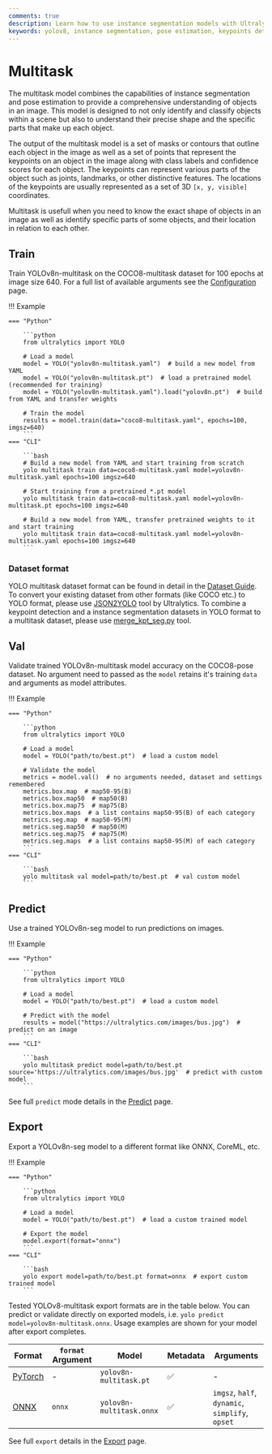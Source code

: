 ```yaml
---
comments: true
description: Learn how to use instance segmentation models with Ultralytics YOLO. Instructions on training, validation, image prediction, and model export.
keywords: yolov8, instance segmentation, pose estimation, keypoints detection, Ultralytics, COCO dataset, image segmentation, object detection, model training, model validation, image prediction, model export
---
```


# Multitask

<!---
<img width="1024" src="multitask.png" alt="Multitask examples">
-->

The multitask model combines the capabilities of instance segmentation and pose estimation to provide a comprehensive understanding of objects in an image.
This model is designed to not only identify and classify objects within a scene but also to understand their precise shape and the specific parts that make up each object.

The output of the multitask model is a set of masks or contours that outline each object in the image as well as a set of points that represent the keypoints on an object in the image along with class labels and confidence scores for each object.
The keypoints can represent various parts of the object such as joints, landmarks, or other distinctive features. The locations of the keypoints are usually represented as a set of 3D `[x, y, visible]` coordinates.

Multitask is usefull when you need to know the exact shape of objects in an image as well as identify specific parts of some objects, and their location in relation to each other.

<!---
<p align="center">
  <br>
  <iframe width="720" height="405" src=""
    title="YouTube video player" frameborder="0"
    allow="accelerometer; autoplay; clipboard-write; encrypted-media; gyroscope; picture-in-picture; web-share"
    allowfullscreen>
  </iframe>
  <br>
  <strong>Watch:</strong> Run Multitask with Pre-Trained Ultralytics YOLOv8 Model in Python.
</p>
-->

<!--
!!! Tip "Tip"

    YOLOv8 Segment models use the `-multitask` suffix, i.e. `yolov8n-multitask.pt` and are pretrained on [COCO](https://github.com/ultralytics/ultralytics/blob/main/ultralytics/cfg/datasets/coco.yaml).

-->

<!--
## [Models](https://github.com/ultralytics/ultralytics/tree/main/ultralytics/cfg/models/v8)

YOLOv8 pretrained Segment models are shown here. Detect, Segment and Pose models are pretrained on the [COCO](https://github.com/ultralytics/ultralytics/blob/main/ultralytics/cfg/datasets/coco.yaml) dataset, while Classify models are pretrained on the [ImageNet](https://github.com/ultralytics/ultralytics/blob/main/ultralytics/cfg/datasets/ImageNet.yaml) dataset.

[Models](https://github.com/ultralytics/ultralytics/tree/main/ultralytics/cfg/models) download automatically from the latest Ultralytics [release](https://github.com/ultralytics/assets/releases) on first use.

| Model                                                                                        | size<br><sup>(pixels) | mAP<sup>box<br>50-95 | mAP<sup>mask<br>50-95 | Speed<br><sup>CPU ONNX<br>(ms) | Speed<br><sup>A100 TensorRT<br>(ms) | params<br><sup>(M) | FLOPs<br><sup>(B) |
|----------------------------------------------------------------------------------------------|-----------------------|----------------------|-----------------------|--------------------------------|-------------------------------------|--------------------|-------------------|
| [YOLOv8n-multitask](https://github.com/ultralytics/assets/releases/download/v8.1.0/yolov8n-multitask.pt) |            |                      |                      |                                |                                      |                    |                  |
| [YOLOv8s-multitask](https://github.com/ultralytics/assets/releases/download/v8.1.0/yolov8s-multitask.pt) |            |                      |                      |                                |                                      |                    |                  |
| [YOLOv8m-multitask](https://github.com/ultralytics/assets/releases/download/v8.1.0/yolov8m-multitask.pt) |            |                      |                      |                                |                                      |                    |                  |
| [YOLOv8l-multitask](https://github.com/ultralytics/assets/releases/download/v8.1.0/yolov8l-multitask.pt) |            |                      |                      |                                |                                      |                    |                  |
| [YOLOv8x-multitask](https://github.com/ultralytics/assets/releases/download/v8.1.0/yolov8x-multitask.pt) |            |                      |                      |                                |                                      |                    |                  |

- **mAP<sup>val</sup>** values are for single-model single-scale on [COCO val2017](http://cocodataset.org) dataset. <br>Reproduce by `yolo val segment data=coco.yaml device=0`
- **Speed** averaged over COCO val images using an [Amazon EC2 P4d](https://aws.amazon.com/ec2/instance-types/p4/) instance. <br>Reproduce by `yolo val segment data=coco128-seg.yaml batch=1 device=0|cpu`
-->

## Train

Train YOLOv8n-multitask on the COCO8-multitask dataset for 100 epochs at image size 640. For a full list of available arguments see the [Configuration](../usage/cfg.md) page.

!!! Example

    === "Python"

        ```python
        from ultralytics import YOLO

        # Load a model
        model = YOLO("yolov8n-multitask.yaml")  # build a new model from YAML
        model = YOLO("yolov8n-multitask.pt")  # load a pretrained model (recommended for training)
        model = YOLO("yolov8n-multitask.yaml").load("yolov8n.pt")  # build from YAML and transfer weights

        # Train the model
        results = model.train(data="coco8-multitask.yaml", epochs=100, imgsz=640)
        ```
    === "CLI"

        ```bash
        # Build a new model from YAML and start training from scratch
        yolo multitask train data=coco8-multitask.yaml model=yolov8n-multitask.yaml epochs=100 imgsz=640

        # Start training from a pretrained *.pt model
        yolo multitask train data=coco8-multitask.yaml model=yolov8n-multitask.pt epochs=100 imgsz=640

        # Build a new model from YAML, transfer pretrained weights to it and start training
        yolo multitask train data=coco8-multitask.yaml model=yolov8n-multitask.yaml epochs=100 imgsz=640
        ```

### Dataset format

YOLO multitask dataset format can be found in detail in the [Dataset Guide](../datasets/multitask/index.md).
To convert your existing dataset from other formats (like COCO etc.) to YOLO format, please use [JSON2YOLO](https://github.com/ultralytics/JSON2YOLO) tool by Ultralytics.
To combine a keypoint detection and a instance segmentation datasets in YOLO format to a multitask dataset, please use [merge_kpt_seg.py](https://github.com/ultralytics/ultralytics/tree/main/ultralytics/data/scripts/merge_kpt_seg.py) tool.

## Val

Validate trained YOLOv8n-multitask model accuracy on the COCO8-pose dataset. No argument need to passed as the `model`
retains it's training `data` and arguments as model attributes.

!!! Example

    === "Python"

        ```python
        from ultralytics import YOLO

        # Load a model
        model = YOLO("path/to/best.pt")  # load a custom model

        # Validate the model
        metrics = model.val()  # no arguments needed, dataset and settings remembered
        metrics.box.map  # map50-95(B)
        metrics.box.map50  # map50(B)
        metrics.box.map75  # map75(B)
        metrics.box.maps  # a list contains map50-95(B) of each category
        metrics.seg.map  # map50-95(M)
        metrics.seg.map50  # map50(M)
        metrics.seg.map75  # map75(M)
        metrics.seg.maps  # a list contains map50-95(M) of each category
        ```
    === "CLI"

        ```bash
        yolo multitask val model=path/to/best.pt  # val custom model
        ```

## Predict

Use a trained YOLOv8n-seg model to run predictions on images.

!!! Example

    === "Python"

        ```python
        from ultralytics import YOLO

        # Load a model
        model = YOLO("path/to/best.pt")  # load a custom model

        # Predict with the model
        results = model("https://ultralytics.com/images/bus.jpg")  # predict on an image
        ```
    === "CLI"

        ```bash
        yolo multitask predict model=path/to/best.pt source='https://ultralytics.com/images/bus.jpg'  # predict with custom model
        ```

See full `predict` mode details in the [Predict](https://docs.ultralytics.com/modes/predict/) page.

## Export

Export a YOLOv8n-seg model to a different format like ONNX, CoreML, etc.

!!! Example

    === "Python"

        ```python
        from ultralytics import YOLO

        # Load a model
        model = YOLO("path/to/best.pt")  # load a custom trained model

        # Export the model
        model.export(format="onnx")
        ```
    === "CLI"

        ```bash
        yolo export model=path/to/best.pt format=onnx  # export custom trained model
        ```

Tested YOLOv8-multitask export formats are in the table below. You can predict or validate directly on exported models, i.e. `yolo predict model=yolov8n-multitask.onnx`. Usage examples are shown for your model after export completes.

| Format                          | `format` Argument | Model                    | Metadata | Arguments                                       |
| ------------------------------- | ----------------- | ------------------------ | -------- | ----------------------------------------------- |
| [PyTorch](https://pytorch.org/) | -                 | `yolov8n-multitask.pt`   | ✅       | -                                               |
| [ONNX](https://onnx.ai/)        | `onnx`            | `yolov8n-multitask.onnx` | ✅       | `imgsz`, `half`, `dynamic`, `simplify`, `opset` |

<!--
| [TorchScript](https://pytorch.org/docs/stable/jit.html)            | `torchscript`     | `yolov8n-multitask.torchscript`     | ✅        | `imgsz`, `optimize`                                 |
| [OpenVINO](https://docs.openvino.ai/latest/index.html)             | `openvino`        | `yolov8n-multitask/` | ✅        | `imgsz`, `half`                                     |
| [TensorRT](https://developer.nvidia.com/tensorrt)                  | `engine`          | `yolov8n-multitask.engine`          | ✅        | `imgsz`, `half`, `dynamic`, `simplify`, `workspace` |
| [CoreML](https://github.com/apple/coremltools)                     | `coreml`          | `yolov8n-multitask.mlpackage`       | ✅        | `imgsz`, `half`, `int8`, `nms`                      |
| [TF SavedModel](https://www.tensorflow.org/guide/saved_model)      | `saved_model`     | `yolov8n-multitask/`    | ✅        | `imgsz`, `keras`                                    |
| [TF GraphDef](https://www.tensorflow.org/api_docs/python/tf/Graph) | `pb`              | `yolov8n-multitask.pb`              | ❌        | `imgsz`                                             |
| [TF Lite](https://www.tensorflow.org/lite)                         | `tflite`          | `yolov8n-multitask.tflite`          | ✅        | `imgsz`, `half`, `int8`                             |
| [TF Edge TPU](https://coral.ai/docs/edgetpu/models-intro/)         | `edgetpu`         | `yolov8n-multitask_edgetpu.tflite`  | ✅        | `imgsz`                                             |
| [TF.js](https://www.tensorflow.org/js)                             | `tfjs`            | `yolov8n-multitask_web_model/`      | ✅        | `imgsz`, `half`, `int8`                             |
| [PaddlePaddle](https://github.com/PaddlePaddle)                    | `paddle`          | `yolov8n-multitask_paddle_model/`   | ✅        | `imgsz`                                             |
| [ncnn](https://github.com/Tencent/ncnn)                            | `ncnn`            | `yolov8n-multitask_ncnn_model/`     | ✅        | `imgsz`, `half`                                     |
-->

See full `export` details in the [Export](https://docs.ultralytics.com/modes/export/) page.

